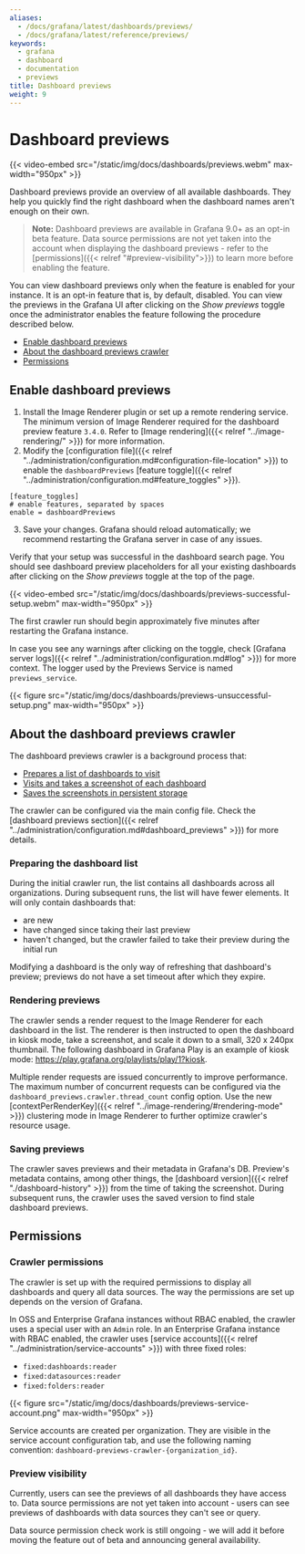 ```yaml
---
aliases:
  - /docs/grafana/latest/dashboards/previews/
  - /docs/grafana/latest/reference/previews/
keywords:
  - grafana
  - dashboard
  - documentation
  - previews
title: Dashboard previews
weight: 9
---
```


# Dashboard previews

{{< video-embed src="/static/img/docs/dashboards/previews.webm" max-width="950px" >}}

Dashboard previews provide an overview of all available dashboards. They help you quickly find the right dashboard when the dashboard names aren't enough on their own.

> **Note:** Dashboard previews are available in Grafana 9.0+ as an opt-in beta feature. Data source permissions are not yet taken into the account when displaying the dashboard previews - refer to the [permissions]({{< relref "#preview-visibility">}}) to learn more before enabling the feature.

You can view dashboard previews only when the feature is enabled for your instance. It is an opt-in feature that is, by default, disabled. You can view the previews in the Grafana UI after clicking on the _Show previews_ toggle once the administrator enables the feature following the procedure described below.

- [Enable dashboard previews](#enable-dashboard-previews)
- [About the dashboard previews crawler](#about-the-dashboard-previews-crawler)
- [Permissions](#permissions)

## Enable dashboard previews

1. Install the Image Renderer plugin or set up a remote rendering service. The minimum version of Image Renderer required for the dashboard preview feature `3.4.0`. Refer to [Image rendering]({{< relref "../image-rendering/" >}}) for more information.
2. Modify the [configuration file]({{< relref "../administration/configuration.md#configuration-file-location" >}}) to enable the `dashboardPreviews` [feature toggle]({{< relref "../administration/configuration.md#feature_toggles" >}}).

```
[feature_toggles]
# enable features, separated by spaces
enable = dashboardPreviews
```

3. Save your changes. Grafana should reload automatically; we recommend restarting the Grafana server in case of any issues.

Verify that your setup was successful in the dashboard search page. You should see dashboard preview placeholders for all your existing dashboards after clicking on the _Show previews_ toggle at the top of the page.

{{< video-embed src="/static/img/docs/dashboards/previews-successful-setup.webm" max-width="950px" >}}

The first crawler run should begin approximately five minutes after restarting the Grafana instance.

In case you see any warnings after clicking on the toggle, check [Grafana server logs]({{< relref "../administration/configuration.md#log" >}}) for more context. The logger used by the Previews Service is named `previews_service`.

{{< figure src="/static/img/docs/dashboards/previews-unsuccessful-setup.png" max-width="950px" >}}

## About the dashboard previews crawler

The dashboard previews crawler is a background process that:

- [Prepares a list of dashboards to visit](#preparing-the-dashboard-list)
- [Visits and takes a screenshot of each dashboard](#rendering-previews)
- [Saves the screenshots in persistent storage](#saving-previews)

The crawler can be configured via the main config file. Check the [dashboard previews section]({{< relref "../administration/configuration.md#dashboard_previews" >}}) for more details.

### Preparing the dashboard list

During the initial crawler run, the list contains all dashboards across all organizations.
During subsequent runs, the list will have fewer elements. It will only contain dashboards that:

- are new
- have changed since taking their last preview
- haven't changed, but the crawler failed to take their preview during the initial run

Modifying a dashboard is the only way of refreshing that dashboard's preview; previews do not have a set timeout after which they expire.

### Rendering previews

The crawler sends a render request to the Image Renderer for each dashboard in the list. The renderer is then instructed to open the dashboard in kiosk mode, take a screenshot, and scale it down to a small, 320 x 240px thumbnail. The following dashboard in Grafana Play is an example of kiosk mode: https://play.grafana.org/playlists/play/1?kiosk.

Multiple render requests are issued concurrently to improve performance. The maximum number of concurrent requests can be configured via the `dashboard_previews.crawler.thread_count` config option.
Use the new [contextPerRenderKey]({{< relref "../image-rendering/#rendering-mode" >}}) clustering mode in Image Renderer to further optimize crawler's resource usage.

### Saving previews

The crawler saves previews and their metadata in Grafana's DB. Preview's metadata contains, among other things, the [dashboard version]({{< relref "./dashboard-history" >}}) from the time of taking the screenshot. During subsequent runs, the crawler uses the saved version to find stale dashboard previews.

## Permissions

### Crawler permissions

The crawler is set up with the required permissions to display all dashboards and query all data sources. The way the permissions are set up depends on the version of Grafana.

In OSS and Enterprise Grafana instances without RBAC enabled, the crawler uses a special user with an `Admin` role.
In an Enterprise Grafana instance with RBAC enabled, the crawler uses [service accounts]({{< relref "../administration/service-accounts" >}}) with three fixed roles:

- `fixed:dashboards:reader`
- `fixed:datasources:reader`
- `fixed:folders:reader`

{{< figure src="/static/img/docs/dashboards/previews-service-account.png" max-width="950px" >}}

Service accounts are created per organization. They are visible in the service account configuration tab, and use the following naming convention: `dashboard-previews-crawler-{organization_id}`.

### Preview visibility

Currently, users can see the previews of all dashboards they have access to. Data source permissions are not yet taken into account - users can see previews of dashboards with data sources they can't see or query.

Data source permission check work is still ongoing - we will add it before moving the feature out of beta and announcing general availability.
